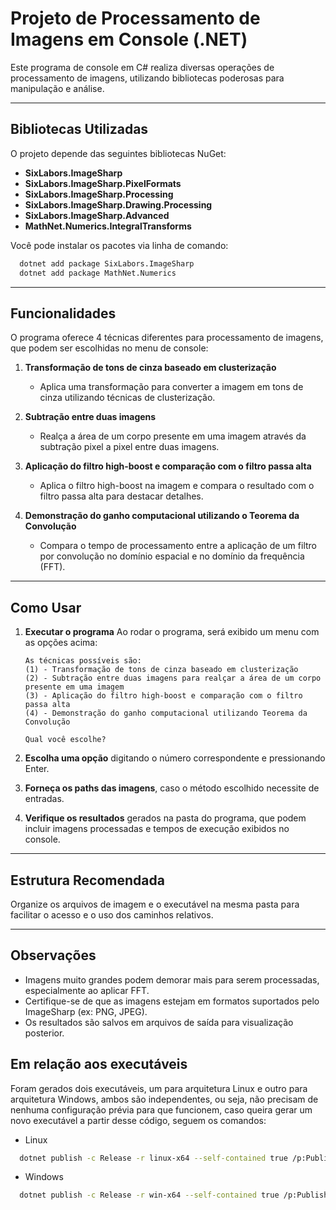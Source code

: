 # Projeto de Processamento de Imagens em Console (.NET)

Este programa de console em C# realiza diversas operações de processamento de imagens, utilizando bibliotecas poderosas para manipulação e análise.

---

## Bibliotecas Utilizadas

O projeto depende das seguintes bibliotecas NuGet:

* **SixLabors.ImageSharp**
* **SixLabors.ImageSharp.PixelFormats**
* **SixLabors.ImageSharp.Processing**
* **SixLabors.ImageSharp.Drawing.Processing**
* **SixLabors.ImageSharp.Advanced**
* **MathNet.Numerics.IntegralTransforms**

Você pode instalar os pacotes via linha de comando:

```bash
  dotnet add package SixLabors.ImageSharp
  dotnet add package MathNet.Numerics
```

---

## Funcionalidades

O programa oferece 4 técnicas diferentes para processamento de imagens, que podem ser escolhidas no menu de console:

1. **Transformação de tons de cinza baseado em clusterização**

    * Aplica uma transformação para converter a imagem em tons de cinza utilizando técnicas de clusterização.

2. **Subtração entre duas imagens**

    * Realça a área de um corpo presente em uma imagem através da subtração pixel a pixel entre duas imagens.

3. **Aplicação do filtro high-boost e comparação com o filtro passa alta**

    * Aplica o filtro high-boost na imagem e compara o resultado com o filtro passa alta para destacar detalhes.

4. **Demonstração do ganho computacional utilizando o Teorema da Convolução**

    * Compara o tempo de processamento entre a aplicação de um filtro por convolução no domínio espacial e no domínio da frequência (FFT).

---

## Como Usar

1. **Executar o programa**
   Ao rodar o programa, será exibido um menu com as opções acima:

   ```
   As técnicas possíveis são:
   (1) - Transformação de tons de cinza baseado em clusterização
   (2) - Subtração entre duas imagens para realçar a área de um corpo presente em uma imagem
   (3) - Aplicação do filtro high-boost e comparação com o filtro passa alta
   (4) - Demonstração do ganho computacional utilizando Teorema da Convolução

   Qual você escolhe?
   ```

2. **Escolha uma opção** digitando o número correspondente e pressionando Enter.

3. **Forneça os paths das imagens**, caso o método escolhido necessite de entradas.

4. **Verifique os resultados** gerados na pasta do programa, que podem incluir imagens processadas e tempos de execução exibidos no console.

---

## Estrutura Recomendada

Organize os arquivos de imagem e o executável na mesma pasta para facilitar o acesso e o uso dos caminhos relativos.

---

## Observações

* Imagens muito grandes podem demorar mais para serem processadas, especialmente ao aplicar FFT.
* Certifique-se de que as imagens estejam em formatos suportados pelo ImageSharp (ex: PNG, JPEG).
* Os resultados são salvos em arquivos de saída para visualização posterior.


## Em relação aos executáveis

Foram gerados dois executáveis, um para arquitetura Linux e outro  para arquitetura Windows, ambos são independentes, ou seja, não precisam de nenhuma configuração prévia para que funcionem, caso queira gerar um novo executável a partir desse código, seguem os comandos:

* Linux
```bash
  dotnet publish -c Release -r linux-x64 --self-contained true /p:PublishSingleFile=true -o ./publish/linux
```

* Windows
```bash
  dotnet publish -c Release -r win-x64 --self-contained true /p:PublishSingleFile=true -o ./publish/windows
```